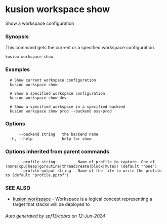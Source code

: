 # kusion workspace show

Show a workspace configuration

### Synopsis

This command gets the current or a specified workspace configuration.

```
kusion workspace show
```

### Examples

```
  # Show current workspace configuration
  kusion workspace show
  
  # Show a specified workspace configuration
  kusion workspace show dev
  
  # Show a specified workspace in a specified backend
  kusion workspace show prod --backend oss-prod
```

### Options

```
      --backend string   the backend name
  -h, --help             help for show
```

### Options inherited from parent commands

```
      --profile string          Name of profile to capture. One of (none|cpu|heap|goroutine|threadcreate|block|mutex) (default "none")
      --profile-output string   Name of the file to write the profile to (default "profile.pprof")
```

### SEE ALSO

* [kusion workspace](kusion-workspace.md)	 - Workspace is a logical concept representing a target that stacks will be deployed to

###### Auto generated by spf13/cobra on 12-Jun-2024
